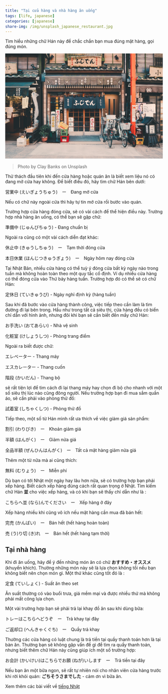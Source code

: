 ```yaml
---
title: "Tại cửa hàng và nhà hàng ăn uống"
tags: [life, japanese]
categories: [japanese]
share-img: /img/unsplash_japanese_restaurant.jpg
---
```


Tìm hiểu những chữ Hán này để chắc chắn bạn mua đúng mặt hàng, gọi đúng món.

![](/img/unsplash_japanese_restaurant.jpg)

> Photo by Clay Banks on Unsplash

Thử thách đầu tiên khi đến cửa hàng hoặc quán ăn là biết xem liệu nó có đang mở cửa hay không. Để biết điều đó, hãy tìm chữ Hán bên dưới:

営業中 (えいぎょうちゅう)　ー　Đang mở cửa

Nếu có chữ này ngoài cửa thì hãy tự tin mở cửa rồi bước vào quán.

Trường hợp cửa hàng đóng cửa, sẽ có vài cách để thể hiện điều này. Trường hợp nhà hàng ăn uống, có thể bạn sẽ gặp chữ:

準備中 (じゅんびちゅう) - Đang chuẩn bị

Ngoài ra cũng có một vài cách diễn đạt khác:

休止中 (きゅうしちゅう)　ー　Tạm thời đóng cửa

本日休業 (ほんじつきゅうぎょう)　ー　Ngày hôm nay đóng cửa

Tại Nhật Bản, nhiều cửa hàng có thể tuỳ ý đóng cửa bất kỳ ngày nào trong tuần mà không hoàn toàn theo một quy tắc cố định. Ví dụ nhiều cửa hàng có thể đóng cửa vào Thứ bảy hàng tuần. Trường hợp đó có thể sẽ có chữ Hán:

定休日 (ていきゅうび) - Ngày nghỉ định kỳ (hàng tuần)

Sau khi đã bước vào cửa hàng thành công, việc tiếp theo cần làm là tìm đường đi lại bên trong. Hầu như trong tất cả siêu thị, cửa hàng đều có biển chỉ dẫn với hình ảnh, nhưng đôi khi bạn sẽ cần biết đến mấy chữ Hán:

お手洗い (おてあらい) - Nhà vệ sinh

化粧室 (けしょうしつ) - Phòng trang điểm

Ngoài ra biết được chữ:

エレベーター - Thang máy

エスカレーター - Thang cuốn

階段 (かいだん) - Thang bộ


sẽ rất tiện lợi để tìm cách đi lại thang máy hay chọn đi bộ cho nhanh với một số siêu thị lúc nào cũng đông người. Nếu trường hợp bạn đi mua sắm quần áo, sẽ cần phải vào phòng thử đồ:

試着室 (しちゃくしつ) - Phòng thử đồ

Tiếp theo, một số từ Hán mình rất ưa thích về việc giảm giá sản phẩm:

割引 (わりびき)　ー　Khoản giảm giá

半額 (はんがく)　ー　Giảm nửa giá

全品半額 (ぜんひんはんがく)　ー　Tất cả mặt hàng giảm nửa giá

Thêm một từ nữa mà ai cũng thích:

無料 (むりょう)　ー　Miễn phí

Dù bạn có tới Nhật một ngày hay lâu hơn nữa, sẽ có trường hợp bạn phải xếp hàng. Biết cách xếp hàng đúng cách rất quan trọng ở Nhật. Tìm kiếm chữ Hán **並** cho việc xếp hàng, và có khi bạn sẽ thấy chỉ dẫn như là :

こちらへ並 (なら)んでください　ー　Xếp hàng ở đây

Xếp hàng nhiều khi cũng vô ích nếu mặt hàng cần mua đã bán hết:

完売 (かんばい)　ー　Bán hết (hết hàng hoàn toàn)

売 (う)り切 (き)れ　ー　Bán hết (hết hàng tạm thời)

## Tại nhà hàng

Khi đi ăn uống, hãy để ý đến những món ăn có chữ **おすすめ・オススメ** (khuyến khích). Thường những món này sẽ là lựa chọn không tồi nếu bạn không biết nên chọn món gì. Một thứ khác cũng tốt đó là :

定食 (ていしょく) - Suất ăn theo set

Ăn suất thường có vào buổi trưa, giá mềm mại và được nhiều thứ mà không phải mất công lựa chọn.

Một vài trường hợp bạn sẽ phải trả lại khay đồ ăn sau khi dùng bữa:

トレーはこちらへどうぞ　ー　Trả khay tại đây

ご返却口 (へんきゃくぐち)　ー　Quầy trả khay

Thường các cửa hàng có luật chung là trả tiền tại quầy thanh toán hơn là tại bàn ăn. Thường bạn sẽ không gặp vấn đề gì để tìm ra quầy thanh toán, nhưng biết thêm chữ Hán này cũng giúp ích một số trường hợp:

お会計 (かいけい)はこちらでお願 (ねが)いします　ー　Trả tiền tại đây

Nếu bạn ăn một bữa ngon, sẽ rất tự nhiên nói cho nhân viên cửa hàng trước khi rời khỏi quán: **ごちそうさまでした** - cảm ơn vì bữa ăn.

Xem thêm các bài viết về [tiếng Nhật](/japanese/)
